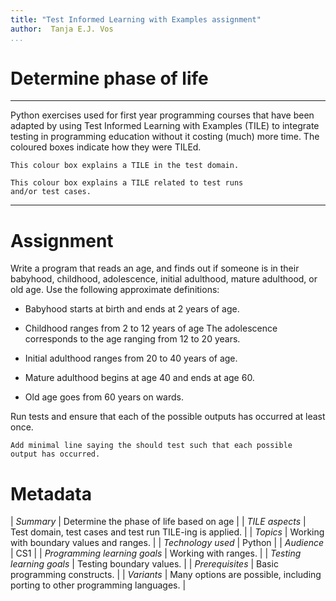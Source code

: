 ```yaml
---
title: "Test Informed Learning with Examples assignment"
author:  Tanja E.J. Vos
...
```


# Determine phase of life



------------------------------------------------------------------------

Python exercises used for first year programming courses that
have been adapted by using Test Informed Learning with Examples (TILE)
to integrate testing in programming education without it costing (much)
more time. The coloured boxes indicate how they were TILEd.

```testdomaintile
This colour box explains a TILE in the test domain.
```

```testruntile
This colour box explains a TILE related to test runs 
and/or test cases.
```
------------------------------------------------------------------------

# Assignment

Write a program that reads an age, and finds out if someone is in
their babyhood, childhood, adolescence, initial adulthood, mature
adulthood, or old age. Use the following approximate definitions:

-   Babyhood starts at birth and ends at 2 years of age.

-   Childhood ranges from 2 to 12 years of age The adolescence
    corresponds to the age ranging from 12 to 20 years.

-   Initial adulthood ranges from 20 to 40 years of age.

-   Mature adulthood begins at age 40 and ends at age 60.

-   Old age goes from 60 years on wards.

Run tests and ensure that each of the possible outputs has occurred
at least once.

```testruntile
Add minimal line saying the should test such that each possible
output has occurred.
```

# Metadata

| *Summary*                     | Determine the phase of life based on age |
| *TILE aspects*                | Test domain, test cases and test run TILE-ing is applied. |
| *Topics*                      | Working with boundary values and ranges. |
| *Technology used*             | Python |
| *Audience*                    | CS1 |
| *Programming learning goals*  | Working with ranges. |
| *Testing learning goals*      | Testing boundary values. |
| *Prerequisites*               | Basic programming constructs. |
| *Variants*                    | Many options are possible, including porting to other programming languages. |    

